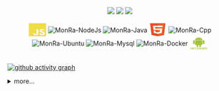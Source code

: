 <!--Hello
<h2><img src="https://emojis.slackmojis.com/emojis/images/1531849430/4246/blob-sunglasses.gif?1531849430" width="30"/> Hi 👋 , I'm MonRá! <img src="https://media.giphy.com/media/12oufCB0MyZ1Go/giphy.gif" width="50"></h2>
-->

<div>
  </p>
  <div align="center">
   <a href="https://www.facebook.com/ramon.chaib" target="_blank"><img src="https://img.shields.io/badge/-Facebook-%230077B5?style=for-the-badge&logo=facebook&logoColor=white" target="_blank"></a> 
  <a href="https://www.instagram.com/monrapps/" target="_blank"><img src="https://img.shields.io/badge/-Instagram-%23E4405F?style=for-the-badge&logo=instagram&logoColor=white" target="_blank"></a>
  <a href="https://www.linkedin.com/in/ramon-chaib-27007635/" target="_blank"><img src="https://img.shields.io/badge/-LinkedIn-%230077B5?style=for-the-badge&logo=linkedin&logoColor=white" target="_blank"></a>   
</div>
  
 <div style="display: inline_block" align="center"><br>
  <img align="center" alt="MonRa-Js" height="30" width="40" src="https://raw.githubusercontent.com/devicons/devicon/master/icons/javascript/javascript-plain.svg">
  <img align="center" alt="MonRa-NodeJs" height="30" width="40" src="https://cdn.jsdelivr.net/gh/devicons/devicon/icons/nodejs/nodejs-plain.svg">
  <!--img align="center" alt="MonRa-React" height="30" width="40" src="https://raw.githubusercontent.com/devicons/devicon/master/icons/react/react-original.svg"-->
  <img align="center" alt="MonRa-Java" height="30" width="40" src="https://cdn.jsdelivr.net/gh/devicons/devicon/icons/java/java-original.svg">
  <img align="center" alt="MonRa-HTML" height="30" width="40" src="https://raw.githubusercontent.com/devicons/devicon/master/icons/html5/html5-original.svg">
  <!--img align="center" alt="MonRa-CSS" height="30" width="40" src="https://raw.githubusercontent.com/devicons/devicon/master/icons/css3/css3-original.svg"-->
  <img align="center" alt="MonRa-Cpp" height="30" width="40" src="https://cdn.jsdelivr.net/gh/devicons/devicon/icons/cplusplus/cplusplus-original.svg">
  <img align="center" alt="MonRa-Ubuntu" height="30" width="40" src="https://cdn.jsdelivr.net/gh/devicons/devicon/icons/ubuntu/ubuntu-plain.svg">
  <img align="center" alt="MonRa-Mysql" height="30" width="40" src="https://cdn.jsdelivr.net/gh/devicons/devicon/icons/mysql/mysql-original.svg">
  <img align="center" alt="MonRa-Docker" height="30" width="40" src="https://cdn.jsdelivr.net/gh/devicons/devicon/icons/docker/docker-plain.svg">  
  <img align="center" alt="MonRa-Android" height="30" width="40" src="https://github.com/devicons/devicon/blob/master/icons/android/android-plain-wordmark.svg">
  
</div>
</a>

</br>

[![github activity graph](https://activity-graph.herokuapp.com/graph?username=monrapps&theme=chartreuse-dark)](https://github.com/monrapps/)

<div>
<details>
      <summary>more...</summary>
      
<!--
### <img src="https://media.giphy.com/media/VgCDAzcKvsR6OM0uWg/giphy.gif" width="50"> A little more about me...  

```javascript
const monra = {
    pronouns: "He" | "Him",
    code: ["any"],
    askMeAbout: ["any"],
    technologies: {
        backEnd: {
            js: ["any"],
        },
        mobileApp: {
            native: ["Android Development"]
        },
        devOps: ["AWS", "Docker🐳", "Route53", "Nginx"],
        databases: ["mongo", "MySql", "sqlite"],
        misc: ["Firebase", "Socket.IO", "selenium", "open-cv", "php", "SuiteApp"]
    },
    architecture: ["Serverless Architecture", "Progressive web applications", "Single page applications"],
    currentFocus: "Building Robots to ease opertations",
    funFact: "There are two ways to write error-free programs; only the third one works"
};
```
-->

---
<!--START_SECTION:waka-->
![Profile Views](http://img.shields.io/badge/Profile%20Views-14-blue)

![Lines of code](https://img.shields.io/badge/From%20Hello%20World%20I%27ve%20Written-26%20Thousand%20lines%20of%20code-blue)

**🐱 My GitHub Data** 

> 🏆 689 Contributions in the Year 2022
 > 
> 📦 15.4 kB Used in GitHub's Storage 
 > 
> 🚫 Not Opted to Hire
 > 
> 📜 9 Public Repositories 
 > 
> 🔑 9 Private Repositories  
 > 
**I'm an Early 🐤** 

```text
🌞 Morning    373 commits    ████████░░░░░░░░░░░░░░░░░   32.13% 
🌆 Daytime    546 commits    ███████████░░░░░░░░░░░░░░   47.03% 
🌃 Evening    237 commits    █████░░░░░░░░░░░░░░░░░░░░   20.41% 
🌙 Night      5 commits      ░░░░░░░░░░░░░░░░░░░░░░░░░   0.43%

```
📅 **I'm Most Productive on Tuesday** 

```text
Monday       227 commits    █████░░░░░░░░░░░░░░░░░░░░   19.55% 
Tuesday      293 commits    ██████░░░░░░░░░░░░░░░░░░░   25.24% 
Wednesday    218 commits    ████░░░░░░░░░░░░░░░░░░░░░   18.78% 
Thursday     200 commits    ████░░░░░░░░░░░░░░░░░░░░░   17.23% 
Friday       147 commits    ███░░░░░░░░░░░░░░░░░░░░░░   12.66% 
Saturday     37 commits     ░░░░░░░░░░░░░░░░░░░░░░░░░   3.19% 
Sunday       39 commits     ░░░░░░░░░░░░░░░░░░░░░░░░░   3.36%

```


📊 **This Week I Spent My Time On** 

```text
⌚︎ Time Zone: America/Sao_Paulo

💬 Programming Languages: 
TypeScript               5 hrs 14 mins       ██████████████████░░░░░░░   71.83% 
Other                    49 mins             ██░░░░░░░░░░░░░░░░░░░░░░░   11.36% 
C++                      34 mins             ██░░░░░░░░░░░░░░░░░░░░░░░   7.87% 
C                        16 mins             █░░░░░░░░░░░░░░░░░░░░░░░░   3.79% 
Bash                     11 mins             ░░░░░░░░░░░░░░░░░░░░░░░░░   2.59%

🔥 Editors: 
VS Code                  5 hrs 25 mins       ██████████████████░░░░░░░   74.43% 
Visual Studio            1 hr 51 mins        ██████░░░░░░░░░░░░░░░░░░░   25.57%

🐱‍💻 Projects: 
OneSafe.Back             5 hrs 19 mins       ██████████████████░░░░░░░   73.14% 
LinkSafe Service         1 hr 35 mins        █████░░░░░░░░░░░░░░░░░░░░   21.78% 
LinkSafe Driver          16 mins             █░░░░░░░░░░░░░░░░░░░░░░░░   3.79% 
OneSafe.Front            5 mins              ░░░░░░░░░░░░░░░░░░░░░░░░░   1.29%

💻 Operating System: 
Windows                  7 hrs 17 mins       █████████████████████████   100.0%

```

**I Mostly Code in Java** 

```text
Java                     9 repos             ██████░░░░░░░░░░░░░░░░░░░   27.27% 
C                        7 repos             █████░░░░░░░░░░░░░░░░░░░░   21.21% 
JavaScript               6 repos             ████░░░░░░░░░░░░░░░░░░░░░   18.18% 
C++                      4 repos             ███░░░░░░░░░░░░░░░░░░░░░░   12.12% 
C#                       2 repos             █░░░░░░░░░░░░░░░░░░░░░░░░   6.06%

```


**Timeline**

![Chart not found](https://raw.githubusercontent.com/monrapps/monrapps/master/charts/bar_graph.png) 


 Last Updated on 29/03/2022 06:25:08 UTC
<!--END_SECTION:waka-->

NOTE: Top languages does not indicate my skill level or anything like that. It is just a metric of which languages have been hosted by me on GitHub based on the usage across repositories. There are others which I haven't put up on GitHub.

